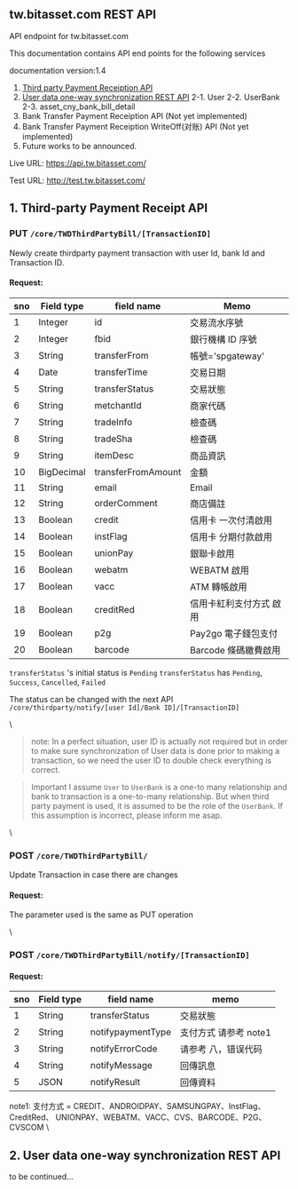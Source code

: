 ## tw.bitasset.com REST API

API endpoint for tw.bitasset.com

This documentation contains API end points for the following services

documentation version:1.4

1.  [Third party Payment Receiption API](#head1)
2.  [User data one-way synchronization REST API](#head2)
2-1.  User
2-2.  UserBank
2-3.  asset_cny_bank_bill_detail
3.  Bank Transfer Payment Receiption API (Not yet implemented)
4.  Bank Transfer Payment Receiption WriteOff(对账) API (Not yet implemented)
5.  Future works to be announced.


Live URL:
https://api.tw.bitasset.com/


Test URL:
http://test.tw.bitasset.com/



## <a name="head1"></a>1. Third-party Payment Receipt API

### PUT `/core/TWDThirdPartyBill/[TransactionID]`

Newly create thirdparty payment transaction with user Id, bank Id and Transaction ID.

#### Request:

| sno | Field type | field name         | Memo                  |
|-----|------------|--------------------|-----------------------|
| 1   | Integer    | id                 | 交易流水序號          |
| 2   | Integer    | fbid               | 銀行機構 ID 序號      |
| 3   | String     | transferFrom       | 帳號='spgateway'      |
| 4   | Date       | transferTime       | 交易日期              |
| 5   | String     | transferStatus     | 交易狀態              |
| 6   | String     | metchantId         | 商家代碼              |
| 7   | String     | tradeInfo          | 檢查碼                |
| 8   | String     | tradeSha           | 檢查碼                |
| 9   | String     | itemDesc           | 商品資訊              |
| 10  | BigDecimal | transferFromAmount | 金額                  |
| 11  | String     | email              | Email                 |
| 12  | String     | orderComment       | 商店備註              |
| 13  | Boolean    | credit             | 信用卡 一次付清啟用   |
| 14  | Boolean    | instFlag           | 信用卡 分期付款啟用   |
| 15  | Boolean    | unionPay           | 銀聯卡啟用            |
| 16  | Boolean    | webatm             | WEBATM 啟用           |
| 17  | Boolean    | vacc               | ATM 轉帳啟用          |
| 18  | Boolean    | creditRed          | 信用卡紅利支付方式 啟用 |
| 19  | Boolean    | p2g                | Pay2go 電子錢包支付  |
| 20  | Boolean    | barcode            | Barcode 條碼繳費啟用  |


`transferStatus` 's initial status is `Pending`
`transferStatus` has `Pending`, `Success`, `Cancelled`, `Failed`

The status can be changed with the next API `/core/thirdparty/notify/[user Id]/Bank ID]/[TransactionID]`

 \
> note:
> In a perfect situation, user ID is actually not required but in order to make sure synchronization of User data is done prior to making a transaction, so we need the user ID to double check everything is correct.

> Important
> I assume `User` to `UserBank` is a one-to many relationship and bank to transaction is a one-to-many relationship. But when third party payment is used, it is assumed to be the role of the `UserBank`. If this assumption is incorrect, please inform me asap.

 \

### POST `/core/TWDThirdPartyBill/`

Update Transaction in case there are changes

#### Request:
The parameter used is the same as PUT operation

\

### POST `/core/TWDThirdPartyBill/notify/[TransactionID]`

#### Request:
| sno | Field type | field name      |  memo               |
|-----|------------|-----------------|---------------------|
| 1   | String     | transferStatus  | 交易狀態            |
| 2   | String     | notifypaymentType  | 支付方式 请参考 note1           |
| 3   | String     | notifyErrorCode | 请参考 八，错误代码 |
| 4   | String     | notifyMessage  | 回傳訊息            |
| 5   | JSON       | notifyResult   | 回傳資料            |

note1: 支付方式 = CREDIT、ANDROIDPAY、SAMSUNGPAY、InstFlag、CreditRed、 UNIONPAY、WEBATM、VACC、CVS、BARCODE、P2G、CVSCOM
\

## <a name="head2"></a>2. User data one-way synchronization REST API


to be continued...


```sss
```
